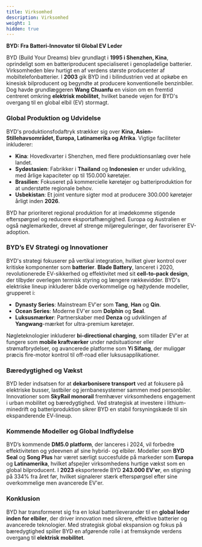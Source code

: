 ```yaml
---
title: Virksomhed
description: Virksomhed
weight: 1
hidden: true
---
```


**BYD: Fra Batteri-Innovator til Global EV Leder**

BYD (Build Your Dreams) blev grundlagt i **1995 i Shenzhen, Kina**, oprindeligt som en batteriproducent specialiseret i genopladelige batterier. Virksomheden blev hurtigt en af verdens største producenter af mobiltelefonbatterier. I **2003** gik BYD ind i bilindustrien ved at opkøbe en kinesisk bilproducent og begyndte at producere konventionelle benzinbiler. Dog havde grundlæggeren **Wang Chuanfu** en vision om en fremtid centreret omkring **elektrisk mobilitet**, hvilket banede vejen for BYD's overgang til en global elbil (EV) stormagt.

### Global Produktion og Udvidelse  
BYD's produktionsfodaftryk strækker sig over **Kina, Asien-Stillehavsområdet, Europa, Latinamerika og Afrika**. Vigtige faciliteter inkluderer:
- **Kina**: Hovedkvarter i Shenzhen, med flere produktionsanlæg over hele landet.
- **Sydøstasien**: Fabrikker i **Thailand** og **Indonesien** er under udvikling, med årlige kapaciteter op til 150.000 køretøjer.
- **Brasilien**: Fokuseret på kommercielle køretøjer og batteriproduktion for at understøtte regionale behov.
- **Usbekistan**: Et joint venture sigter mod at producere 300.000 køretøjer årligt inden **2026**.

BYD har prioriteret regional produktion for at imødekomme stigende efterspørgsel og reducere eksportafhængighed. Europa og Australien er også nøglemarkeder, drevet af strenge miljøreguleringer, der favoriserer EV-adoption.

### BYD’s EV Strategi og Innovationer  
BYD's strategi fokuserer på vertikal integration, hvilket giver kontrol over kritiske komponenter som **batterier**. **Blade Battery**, lanceret i 2020, revolutionerede EV-sikkerhed og effektivitet med sit **cell-to-pack design**, der tilbyder overlegen termisk styring og længere rækkevidder. BYD's elektriske lineup inkluderer både overkommelige og højtydende modeller, grupperet i:
- **Dynasty Series**: Mainstream EV'er som **Tang**, **Han** og **Qin**.
- **Ocean Series**: Moderne EV'er som **Dolphin** og **Seal**.
- **Luksusmærker**: Partnerskaber med **Denza** og udviklingen af **Yangwang**-mærket for ultra-premium køretøjer.

Nøgleteknologier inkluderer **bi-directional charging**, som tillader EV'er at fungere som **mobile kraftværker** under nødsituationer eller strømafbrydelser, og avancerede platforme som **Yi Sifang**, der muliggør præcis fire-motor kontrol til off-road eller luksusapplikationer.

### Bæredygtighed og Vækst  
BYD leder indsatsen for at **dekarbonisere transport** ved at fokusere på elektriske busser, lastbiler og jernbanesystemer sammen med personbiler. Innovationer som **SkyRail monorail** fremhæver virksomhedens engagement i urban mobilitet og bæredygtighed. Ved strategisk at investere i lithium-minedrift og batteriproduktion sikrer BYD en stabil forsyningskæde til sin ekspanderende EV-lineup.

### Kommende Modeller og Global Indflydelse  
BYD’s kommende **DM5.0 platform**, der lanceres i 2024, vil forbedre effektiviteten og ydeevnen af sine hybrid- og elbiler. Modeller som **BYD Seal** og **Song Plus** har været særligt succesfulde på markeder som **Europa** og **Latinamerika**, hvilket afspejler virksomhedens hurtige vækst som en global bilproducent. I **2023** eksporterede BYD **243.000 EV'er**, en stigning på 334% fra året før, hvilket signalerer stærk efterspørgsel efter sine overkommelige men avancerede EV'er.

### Konklusion  
BYD har transformeret sig fra en lokal batterileverandør til en **global leder inden for elbiler**, der driver innovation med sikrere, effektive batterier og avancerede teknologier. Med strategisk global ekspansion og fokus på bæredygtighed spiller BYD en afgørende rolle i at fremskynde verdens overgang til **elektrisk mobilitet**.